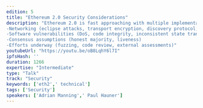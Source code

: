 ```yaml
---
edition: 5
title: "Ethereum 2.0 Security Considerations"
description: "Ethereum 2.0 is fast approaching with multiple implementations underway. We examine the attack surface of Eth2, specifically:  
-Networking (eclipse attacks, transport encryption, discovery protocol, anonymity)  
-Software vulnerabilities (DoS, code integrity, inconsistent state transitions)
-Consensus assumptions (honest majority, liveness)
-Efforts underway (fuzzing, code review, external assessments)"
youtubeUrl: "https://youtu.be/oB8LqhY6l7I"
ipfsHash: ''
duration: 1266
expertise: "Intermediate"
type: "Talk"
track: "Security"
keywords: ['eth2',' technical']
tags: ['Security']
speakers: ['Adrian Manning',' Paul Hauner']
---
```

